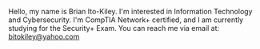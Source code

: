 Hello, my name is Brian Ito-Kiley.
I'm interested in Information Technology and Cybersecurity.
I'm CompTIA Network+ certified, and I am currently studying for the Security+ Exam.
You can reach me via email at: bitokiley@yahoo.com
